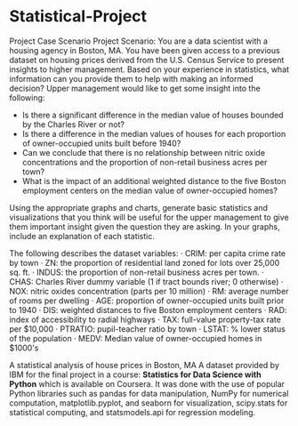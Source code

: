 # Statistical-Project
Project Case Scenario
Project Scenario: You are a data scientist with a housing agency in Boston, MA. You have been given access to a previous dataset on housing prices derived from the U.S. Census Service to present insights to higher management. Based on your experience in statistics, what information can you provide them to help with making an informed decision? Upper management would like to get some insight into the following:

* Is there a significant difference in the median value of houses bounded by the Charles River or not?
* Is there a difference in the median values of houses for each proportion of owner-occupied units built before 1940?
* Can we conclude that there is no relationship between nitric oxide concentrations and the proportion of non-retail business acres per town?
* What is the impact of an additional weighted distance to the five Boston employment centers on the median value of owner-occupied homes?

Using the appropriate graphs and charts, generate basic statistics and visualizations that you think will be useful for the upper management to give them important insight given the question they are asking. In your graphs, include an explanation of each statistic.

The following describes the dataset variables:
· CRIM: per capita crime rate by town
· ZN: the proportion of residential land zoned for lots over 25,000 sq. ft.
· INDUS: the proportion of non-retail business acres per town.
· CHAS: Charles River dummy variable (1 if tract bounds river; 0 otherwise)
· NOX: nitric oxides concentration (parts per 10 million)
· RM: average number of rooms per dwelling
· AGE: proportion of owner-occupied units built prior to 1940
· DIS: weighted distances to five Boston employment centers
· RAD: index of accessibility to radial highways
· TAX: full-value property-tax rate per $10,000
· PTRATIO: pupil-teacher ratio by town
· LSTAT: % lower status of the population
· MEDV: Median value of owner-occupied homes in $1000's

A statistical analysis of house prices in Boston, MA A dataset provided by IBM for the final project in a course: **Statistics for Data Science with Python** which is available
on Coursera. It was done with the use of popular Python libraries such as pandas for data manipulation, NumPy for numerical computation, matplotlib.pyplot, and seaborn 
for visualization, scipy.stats for statistical computing, and statsmodels.api for regression modeling.



